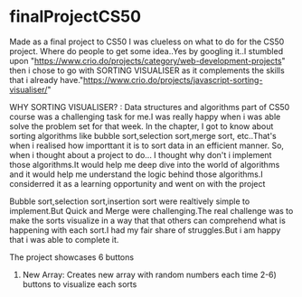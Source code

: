 # finalProjectCS50
Made as a final project to CS50
I was clueless on what to do for the CS50 project. Where do people to get some idea..Yes by googling it..I  stumbled upon "https://www.crio.do/projects/category/web-development-projects" then i chose to go with SORTING VISUALISER as it complements the skills that i already have."https://www.crio.do/projects/javascript-sorting-visualiser/"

WHY SORTING VISUALISER? :
Data structures and algorithms part of CS50 course was a challenging task for me.I was really happy when i was able solve the problem set for that week. In the chapter, I got to know about sorting algorithms like bubble sort,selection sort,merge sort, etc..That's when i realised how importtant it is to sort data in an efficient manner. So, when i thought about a project to do... I thought why don't i implement those algorithms.It would help me deep dive into the world of algorithms and it would help me understand the logic behind those algorithms.I considerred it as a learning opportunity and went on with the project

Bubble sort,selection sort,insertion sort were realtively simple to implement.But Quick and Merge were challenging.The real challenge was to make the sorts visualize in a way that that others can comprehend what is happening with each sort.I had my fair share of struggles.But i am happy that i was able to complete it.

The project showcases 6 buttons
1) New Array: Creates new array with random numbers each time
2-6) buttons to visualize each sorts
